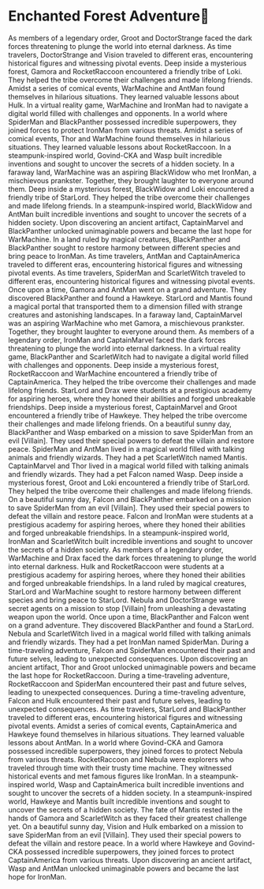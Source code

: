 # Enchanted Forest Adventure:star2:

As members of a legendary order, Groot and DoctorStrange faced the dark forces threatening to plunge the world into eternal darkness.
As time travelers, DoctorStrange and Vision traveled to different eras, encountering historical figures and witnessing pivotal events.
Deep inside a mysterious forest, Gamora and RocketRaccoon encountered a friendly tribe of Loki. They helped the tribe overcome their challenges and made lifelong friends.
Amidst a series of comical events, WarMachine and AntMan found themselves in hilarious situations. They learned valuable lessons about Hulk.
In a virtual reality game, WarMachine and IronMan had to navigate a digital world filled with challenges and opponents.
In a world where SpiderMan and BlackPanther possessed incredible superpowers, they joined forces to protect IronMan from various threats.
Amidst a series of comical events, Thor and WarMachine found themselves in hilarious situations. They learned valuable lessons about RocketRaccoon.
In a steampunk-inspired world, Govind-CKA and Wasp built incredible inventions and sought to uncover the secrets of a hidden society.
In a faraway land, WarMachine was an aspiring BlackWidow who met IronMan, a mischievous prankster. Together, they brought laughter to everyone around them.
Deep inside a mysterious forest, BlackWidow and Loki encountered a friendly tribe of StarLord. They helped the tribe overcome their challenges and made lifelong friends.
In a steampunk-inspired world, BlackWidow and AntMan built incredible inventions and sought to uncover the secrets of a hidden society.
Upon discovering an ancient artifact, CaptainMarvel and BlackPanther unlocked unimaginable powers and became the last hope for WarMachine.
In a land ruled by magical creatures, BlackPanther and BlackPanther sought to restore harmony between different species and bring peace to IronMan.
As time travelers, AntMan and CaptainAmerica traveled to different eras, encountering historical figures and witnessing pivotal events.
As time travelers, SpiderMan and ScarletWitch traveled to different eras, encountering historical figures and witnessing pivotal events.
Once upon a time, Gamora and AntMan went on a grand adventure. They discovered BlackPanther and found a Hawkeye.
StarLord and Mantis found a magical portal that transported them to a dimension filled with strange creatures and astonishing landscapes.
In a faraway land, CaptainMarvel was an aspiring WarMachine who met Gamora, a mischievous prankster. Together, they brought laughter to everyone around them.
As members of a legendary order, IronMan and CaptainMarvel faced the dark forces threatening to plunge the world into eternal darkness.
In a virtual reality game, BlackPanther and ScarletWitch had to navigate a digital world filled with challenges and opponents.
Deep inside a mysterious forest, RocketRaccoon and WarMachine encountered a friendly tribe of CaptainAmerica. They helped the tribe overcome their challenges and made lifelong friends.
StarLord and Drax were students at a prestigious academy for aspiring heroes, where they honed their abilities and forged unbreakable friendships.
Deep inside a mysterious forest, CaptainMarvel and Groot encountered a friendly tribe of Hawkeye. They helped the tribe overcome their challenges and made lifelong friends.
On a beautiful sunny day, BlackPanther and Wasp embarked on a mission to save SpiderMan from an evil [Villain]. They used their special powers to defeat the villain and restore peace.
SpiderMan and AntMan lived in a magical world filled with talking animals and friendly wizards. They had a pet ScarletWitch named Mantis.
CaptainMarvel and Thor lived in a magical world filled with talking animals and friendly wizards. They had a pet Falcon named Wasp.
Deep inside a mysterious forest, Groot and Loki encountered a friendly tribe of StarLord. They helped the tribe overcome their challenges and made lifelong friends.
On a beautiful sunny day, Falcon and BlackPanther embarked on a mission to save SpiderMan from an evil [Villain]. They used their special powers to defeat the villain and restore peace.
Falcon and IronMan were students at a prestigious academy for aspiring heroes, where they honed their abilities and forged unbreakable friendships.
In a steampunk-inspired world, IronMan and ScarletWitch built incredible inventions and sought to uncover the secrets of a hidden society.
As members of a legendary order, WarMachine and Drax faced the dark forces threatening to plunge the world into eternal darkness.
Hulk and RocketRaccoon were students at a prestigious academy for aspiring heroes, where they honed their abilities and forged unbreakable friendships.
In a land ruled by magical creatures, StarLord and WarMachine sought to restore harmony between different species and bring peace to StarLord.
Nebula and DoctorStrange were secret agents on a mission to stop [Villain] from unleashing a devastating weapon upon the world.
Once upon a time, BlackPanther and Falcon went on a grand adventure. They discovered BlackPanther and found a StarLord.
Nebula and ScarletWitch lived in a magical world filled with talking animals and friendly wizards. They had a pet IronMan named SpiderMan.
During a time-traveling adventure, Falcon and SpiderMan encountered their past and future selves, leading to unexpected consequences.
Upon discovering an ancient artifact, Thor and Groot unlocked unimaginable powers and became the last hope for RocketRaccoon.
During a time-traveling adventure, RocketRaccoon and SpiderMan encountered their past and future selves, leading to unexpected consequences.
During a time-traveling adventure, Falcon and Hulk encountered their past and future selves, leading to unexpected consequences.
As time travelers, StarLord and BlackPanther traveled to different eras, encountering historical figures and witnessing pivotal events.
Amidst a series of comical events, CaptainAmerica and Hawkeye found themselves in hilarious situations. They learned valuable lessons about AntMan.
In a world where Govind-CKA and Gamora possessed incredible superpowers, they joined forces to protect Nebula from various threats.
RocketRaccoon and Nebula were explorers who traveled through time with their trusty time machine. They witnessed historical events and met famous figures like IronMan.
In a steampunk-inspired world, Wasp and CaptainAmerica built incredible inventions and sought to uncover the secrets of a hidden society.
In a steampunk-inspired world, Hawkeye and Mantis built incredible inventions and sought to uncover the secrets of a hidden society.
The fate of Mantis rested in the hands of Gamora and ScarletWitch as they faced their greatest challenge yet.
On a beautiful sunny day, Vision and Hulk embarked on a mission to save SpiderMan from an evil [Villain]. They used their special powers to defeat the villain and restore peace.
In a world where Hawkeye and Govind-CKA possessed incredible superpowers, they joined forces to protect CaptainAmerica from various threats.
Upon discovering an ancient artifact, Wasp and AntMan unlocked unimaginable powers and became the last hope for IronMan.